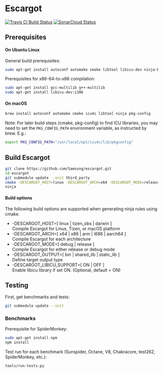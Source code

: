# Escargot

[![Travis CI Build Status](https://travis-ci.org/Samsung/escargot.svg?branch=master)](https://travis-ci.org/Samsung/escargot)
[![SonarCloud Status](https://sonarcloud.io/api/project_badges/measure?project=Samsung_escargot&metric=alert_status)](https://sonarcloud.io/dashboard?id=Samsung_escargot)

## Prerequisites

#### On Ubuntu Linux

General build prerequisites:
```sh
sudo apt-get install autoconf automake cmake libtool libicu-dev ninja-build
```

Prerequisites for x86-64-to-x86 compilation:
```sh
sudo apt-get install gcc-multilib g++-multilib
sudo apt-get install libicu-dev:i386
```

#### On macOS

```sh
brew install autoconf automake cmake icu4c libtool ninja pkg-config
```

Note: For later build steps (cmake, pkg-config) to find ICU libraries, you may
need to set the `PKG_CONFIG_PATH` environment variable, as instructed by brew.
E.g.:

```sh
export PKG_CONFIG_PATH="/usr/local/opt/icu4c/lib/pkgconfig"
```

## Build Escargot

```sh
git clone https://github.com/Samsung/escargot.git
cd escargot
git submodule update --init third_party
cmake -DESCARGOT_HOST=linux -DESCARGOT_ARCH=x64 -DESCARGOT_MODE=release -DESCARGOT_OUTPUT=bin -GNinja
ninja
```

#### Build options

The following build options are supported when generating ninja rules using cmake.

* -DESCARGOT_HOST=[ linux | tizen_obs | darwin ]<br>
  Compile Escargot for Linux, Tizen, or macOS platform
* -DESCARGOT_ARCH=[ x64 | x86 | arm | i686 | aarch64 ]<br>
  Compile Escargot for each architecture
* -DESCARGOT_MODE=[ debug | release ]<br>
  Compile Escargot for either release or debug mode
* -DESCARGOT_OUTPUT=[ bin | shared_lib | static_lib ]<br>
  Define target output type
* -DESCARGOT_LIBICU_SUPPORT=[ ON | OFF ]<br>
  Enable libicu library if set ON. (Optional, default = ON)

## Testing

First, get benchmarks and tests:
```sh
git submodule update --init
```

### Benchmarks

Prerequisite for SpiderMonkey:
```sh
sudo apt-get install npm
npm install
```

Test run for each benchmark (Sunspider, Octane, V8, Chakracore, test262,
SpiderMonkey, etc.):
```sh
tools/run-tests.py
```

